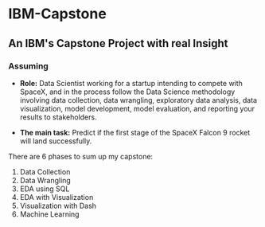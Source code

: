 # IBM-Capstone
An IBM's Capstone Project with real Insight
-------------------------------------------
### Assuming 
- **Role:** Data Scientist working for a startup intending to compete with SpaceX, and in the process follow the Data Science methodology involving data collection, data wrangling, exploratory data analysis, data visualization, model development, model evaluation, and reporting your results to stakeholders. 

- **The main task:** Predict if the first stage of the SpaceX Falcon 9 rocket will land successfully.

There are 6 phases to sum up my capstone:
1. Data Collection
2. Data Wrangling
3. EDA using SQL
4. EDA with Visualization
5. Visualization with Dash
6. Machine Learning 
